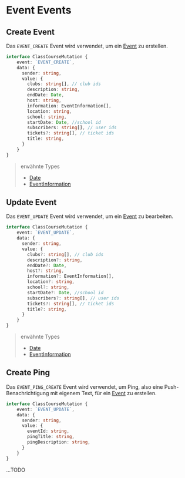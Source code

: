 # Event Events

## Create Event

Das `EVENT_CREATE` Event wird verwendet, um ein [Event](https://github.com/Academi-fy/backend/wiki/Event) zu erstellen.

```typescript
interface ClassCourseMutation {
    event: `EVENT_CREATE`,
    data: {
      sender: string,
      value: {
        clubs: string[], // club ids
        description: string,
        endDate: Date,
        host: string,
        information: EventInformation[],
        location: string,
        school: string,
        startDate: Date, //school id
        subscribers: string[], // user ids
        tickets?: string[], // ticket ids
        title: string,
      }
    }
}
```
> erwähnte Types
> - [Date](https://github.com/Academi-fy/backend/wiki/Date)
> - [EventInformation](https://github.com/Academi-fy/backend/wiki/EventInformation)

## Update Event

Das `EVENT_UPDATE` Event wird verwendet, um ein [Event](https://github.com/Academi-fy/backend/wiki/Event) zu bearbeiten.

```typescript
interface ClassCourseMutation {
    event: `EVENT_UPDATE`,
    data: {
      sender: string,
      value: {
        clubs?: string[], // club ids
        description?: string,
        endDate?: Date,
        host?: string,
        information?: EventInformation[],
        location?: string,
        school?: string,
        startDate?: Date, //school id
        subscribers?: string[], // user ids
        tickets?: string[], // ticket ids
        title?: string,
      }
    }
}
```
> erwähnte Types
> - [Date](https://github.com/Academi-fy/backend/wiki/Date)
> - [EventInformation](https://github.com/Academi-fy/backend/wiki/EventInformation)

## Create Ping

Das `EVENT_PING_CREATE` Event wird verwendet, um Ping, also eine Push-Benachrichtigung mit eigenem Text, für ein [Event](https://github.com/Academi-fy/backend/wiki/Event) zu erstellen.

```typescript
interface ClassCourseMutation {
    event: `EVENT_UPDATE`,
    data: {
      sender: string,
      value: {
        eventId: string,
        pingTitle: string,
        pingDescription: string,
      }
    }
}
```

...TODO
